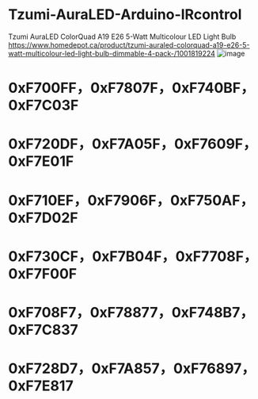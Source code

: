 # Tzumi-AuraLED-Arduino-IRcontrol
Tzumi AuraLED ColorQuad A19 E26 5-Watt Multicolour LED Light Bulb
https://www.homedepot.ca/product/tzumi-auraled-colorquad-a19-e26-5-watt-multicolour-led-light-bulb-dimmable-4-pack-/1001819224
![image](https://github.com/user-attachments/assets/006e41ec-135b-4dc8-9751-393ad067e473)
# 0xF700FF，0xF7807F，0xF740BF，0xF7C03F
# 0xF720DF，0xF7A05F，0xF7609F，0xF7E01F
# 0xF710EF，0xF7906F，0xF750AF，0xF7D02F
# 0xF730CF，0xF7B04F，0xF7708F，0xF7F00F
# 0xF708F7，0xF78877，0xF748B7，0xF7C837
# 0xF728D7，0xF7A857，0xF76897，0xF7E817
